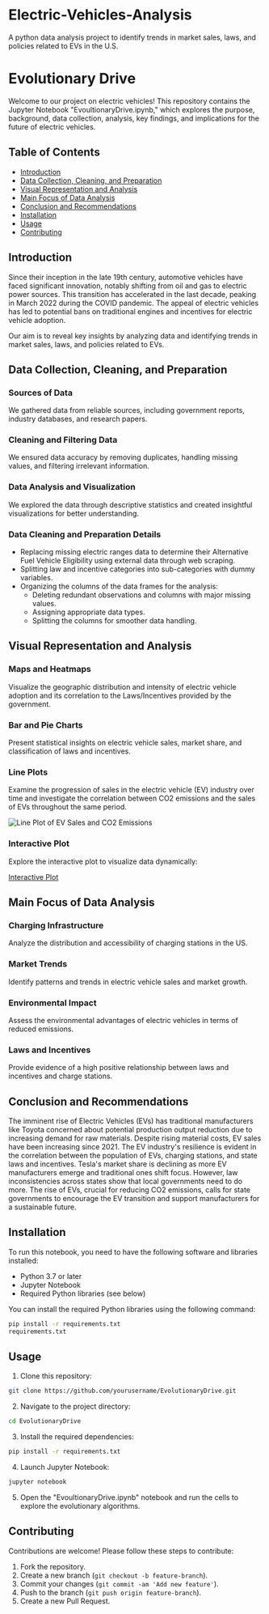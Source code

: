# Electric-Vehicles-Analysis
A python data analysis project to identify trends in market sales, laws, and policies related to EVs in the U.S.
# Evolutionary Drive

Welcome to our project on electric vehicles! This repository contains the Jupyter Notebook "EvoultionaryDrive.ipynb," which explores the purpose, background, data collection, analysis, key findings, and implications for the future of electric vehicles.

## Table of Contents

- [Introduction](#introduction)
- [Data Collection, Cleaning, and Preparation](#data-collection-cleaning-and-preparation)
- [Visual Representation and Analysis](#visual-representation-and-analysis)
- [Main Focus of Data Analysis](#main-focus-of-data-analysis)
- [Conclusion and Recommendations](#conclusion-and-recommendations)
- [Installation](#installation)
- [Usage](#usage)
- [Contributing](#contributing)

## Introduction

Since their inception in the late 19th century, automotive vehicles have faced significant innovation, notably shifting from oil and gas to electric power sources. This transition has accelerated in the last decade, peaking in March 2022 during the COVID pandemic. The appeal of electric vehicles has led to potential bans on traditional engines and incentives for electric vehicle adoption.

Our aim is to reveal key insights by analyzing data and identifying trends in market sales, laws, and policies related to EVs.

## Data Collection, Cleaning, and Preparation

### Sources of Data

We gathered data from reliable sources, including government reports, industry databases, and research papers.

### Cleaning and Filtering Data

We ensured data accuracy by removing duplicates, handling missing values, and filtering irrelevant information.

### Data Analysis and Visualization

We explored the data through descriptive statistics and created insightful visualizations for better understanding.

### Data Cleaning and Preparation Details

- Replacing missing electric ranges data to determine their Alternative Fuel Vehicle Eligibility using external data through web scraping.
- Splitting law and incentive categories into sub-categories with dummy variables.
- Organizing the columns of the data frames for the analysis:
  - Deleting redundant observations and columns with major missing values.
  - Assigning appropriate data types.
  - Splitting the columns for smoother data handling.

## Visual Representation and Analysis

### Maps and Heatmaps

Visualize the geographic distribution and intensity of electric vehicle adoption and its correlation to the Laws/Incentives provided by the government.

### Bar and Pie Charts

Present statistical insights on electric vehicle sales, market share, and classification of laws and incentives.

### Line Plots

Examine the progression of sales in the electric vehicle (EV) industry over time and investigate the correlation between CO2 emissions and the sales of EVs throughout the same period.

![Line Plot of EV Sales and CO2 Emissions](path/to/line_plot_image.png)

### Interactive Plot

Explore the interactive plot to visualize data dynamically:

[Interactive Plot](path/to/interactive_plot.html)

## Main Focus of Data Analysis

### Charging Infrastructure

Analyze the distribution and accessibility of charging stations in the US.

### Market Trends

Identify patterns and trends in electric vehicle sales and market growth.

### Environmental Impact

Assess the environmental advantages of electric vehicles in terms of reduced emissions.

### Laws and Incentives

Provide evidence of a high positive relationship between laws and incentives and charge stations.

## Conclusion and Recommendations

The imminent rise of Electric Vehicles (EVs) has traditional manufacturers like Toyota concerned about potential production output reduction due to increasing demand for raw materials. Despite rising material costs, EV sales have been increasing since 2021. The EV industry's resilience is evident in the correlation between the population of EVs, charging stations, and state laws and incentives. Tesla's market share is declining as more EV manufacturers emerge and traditional ones shift focus. However, law inconsistencies across states show that local governments need to do more. The rise of EVs, crucial for reducing CO2 emissions, calls for state governments to encourage the EV transition and support manufacturers for a sustainable future.

## Installation

To run this notebook, you need to have the following software and libraries installed:

- Python 3.7 or later
- Jupyter Notebook
- Required Python libraries (see below)

You can install the required Python libraries using the following command:

```bash
pip install -r requirements.txt
requirements.txt
```

## Usage

1. Clone this repository:

```bash
git clone https://github.com/yourusername/EvolutionaryDrive.git
```

2. Navigate to the project directory:

```bash
cd EvolutionaryDrive
```

3. Install the required dependencies:

```bash
pip install -r requirements.txt
```

4. Launch Jupyter Notebook:

```bash
jupyter notebook
```

5. Open the "EvoultionaryDrive.ipynb" notebook and run the cells to explore the evolutionary algorithms.

## Contributing

Contributions are welcome! Please follow these steps to contribute:

1. Fork the repository.
2. Create a new branch (`git checkout -b feature-branch`).
3. Commit your changes (`git commit -am 'Add new feature'`).
4. Push to the branch (`git push origin feature-branch`).
5. Create a new Pull Request.


